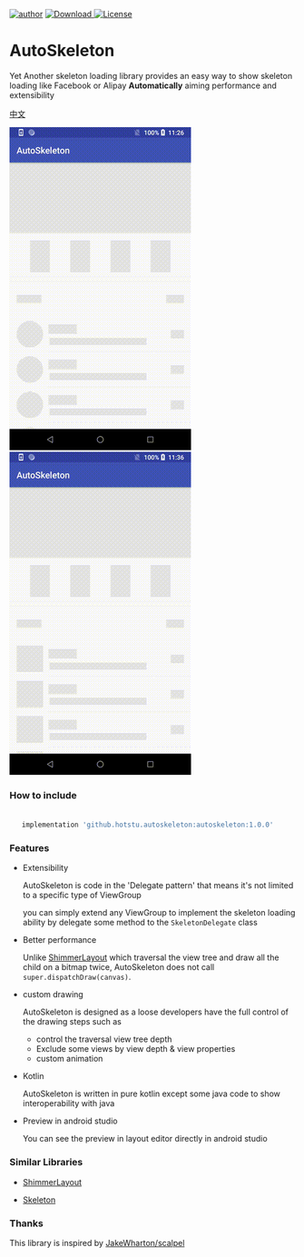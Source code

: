 [![author](https://img.shields.io/badge/author-hglf-blue.svg)](https://github.com/hotstu)
[![Download](https://api.bintray.com/packages/hglf/maven/AutoSkeleton/images/download.svg) ](https://bintray.com/hglf/maven/AutoSkeleton/_latestVersion)
[![License](https://img.shields.io/badge/License-Apache%202.0-blue.svg)](https://opensource.org/licenses/Apache-2.0)


AutoSkeleton
===============
Yet Another skeleton loading library provides an easy way to show skeleton loading like Facebook or Alipay **Automatically** aiming performance and extensibility

[中文](/README_CN.md)

![demo1][demo1] ![demo1][demo2]


### How to include
 ```groovy

    implementation 'github.hotstu.autoskeleton:autoskeleton:1.0.0'

 ```
### Features

* Extensibility

  AutoSkeleton is code in the 'Delegate pattern' that means it's not limited to a specific type of ViewGroup
  
  you can simply extend any ViewGroup to implement the skeleton loading ability by delegate some method to the `SkeletonDelegate` class

* Better performance

  Unlike [ShimmerLayout][1] which traversal the view tree  and draw all the child on a bitmap twice, AutoSkeleton does not call `super.dispatchDraw(canvas)`.

* custom drawing

  AutoSkeleton is designed as a loose developers have the full control of the drawing steps such as
  
    * control the traversal view tree depth
    * Exclude some views by view depth & view properties
    * custom animation
  
* Kotlin 

  AutoSkeleton is written in pure kotlin except some java code to show interoperability with java
  
* Preview in android studio 

  You can see the preview  in layout editor directly in android studio
 
### Similar Libraries

* [ShimmerLayout][1]

* [Skeleton][2]

### Thanks

This library is inspired by [JakeWharton/scalpel](https://github.com/JakeWharton/scalpel)



[1]: https://github.com/team-supercharge/ShimmerLayout
[2]: https://github.com/ethanhua/Skeleton
[demo1]: /screenshots/demo1.gif
[demo2]: /screenshots/demo2.gif
[demo]: /screenshots/demo.gif